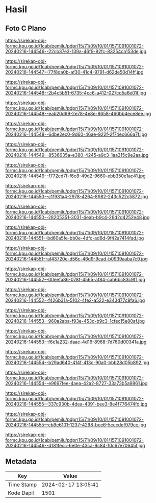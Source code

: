 # Hasil

## Foto C Plano

https://sirekap-obj-formc.kpu.go.id/1cab/pemilu/pdpr/15/71/09/10/01/1571091001072-20240216-144546--22cb37e3-139a-46f9-92fc-83254ca153de.jpg

https://sirekap-obj-formc.kpu.go.id/1cab/pemilu/pdpr/15/71/09/10/01/1571091001072-20240216-144547--77f8da0b-af30-41c4-9791-d62de50d14ff.jpg

https://sirekap-obj-formc.kpu.go.id/1cab/pemilu/pdpr/15/71/09/10/01/1571091001072-20240216-144548--2b4c5b51-6735-4cc6-a412-027cd5a6e01f.jpg

https://sirekap-obj-formc.kpu.go.id/1cab/pemilu/pdpr/15/71/09/10/01/1571091001072-20240216-144548--eab20d99-2e78-4e8e-8658-460bb4ece8ee.jpg

https://sirekap-obj-formc.kpu.go.id/1cab/pemilu/pdpr/15/71/09/10/01/1571091001072-20240216-144548--6dbe2ec0-9d60-46ae-922f-2f74ec666a7f.jpg

https://sirekap-obj-formc.kpu.go.id/1cab/pemilu/pdpr/15/71/09/10/01/1571091001072-20240216-144549--8536635a-e380-4245-a9c3-1aa315c9e2aa.jpg

https://sirekap-obj-formc.kpu.go.id/1cab/pemilu/pdpr/15/71/09/10/01/1571091001072-20240216-144549--f772cd7f-f6c8-49d2-9660-ebb350e1ac41.jpg

https://sirekap-obj-formc.kpu.go.id/1cab/pemilu/pdpr/15/71/09/10/01/1571091001072-20240216-144550--c11931a4-2978-4264-8982-243c522c5872.jpg

https://sirekap-obj-formc.kpu.go.id/1cab/pemilu/pdpr/15/71/09/10/01/1571091001072-20240216-144550--28205351-3031-4eab-b9c4-26d2d4252e48.jpg

https://sirekap-obj-formc.kpu.go.id/1cab/pemilu/pdpr/15/71/09/10/01/1571091001072-20240216-144551--bd60a5fe-bb0e-4dfc-ad6d-9f42a7414fad.jpg

https://sirekap-obj-formc.kpu.go.id/1cab/pemilu/pdpr/15/71/09/10/01/1571091001072-20240216-144551--af43720e-d56c-46d9-9cad-b0939aaba7c9.jpg

https://sirekap-obj-formc.kpu.go.id/1cab/pemilu/pdpr/15/71/09/10/01/1571091001072-20240216-144552--00eefa86-078f-4565-af84-cab6bc83c9f1.jpg

https://sirekap-obj-formc.kpu.go.id/1cab/pemilu/pdpr/15/71/09/10/01/1571091001072-20240216-144552--f426b31a-5102-4fe2-a522-e343d77c9fa6.jpg

https://sirekap-obj-formc.kpu.go.id/1cab/pemilu/pdpr/15/71/09/10/01/1571091001072-20240216-144553--960a2aba-f93e-453d-b9c3-1cfec15e80af.jpg

https://sirekap-obj-formc.kpu.go.id/1cab/pemilu/pdpr/15/71/09/10/01/1571091001072-20240216-144553--f6e1a232-daac-4d16-8968-7d760d00341a.jpg

https://sirekap-obj-formc.kpu.go.id/1cab/pemilu/pdpr/15/71/09/10/01/1571091001072-20240216-144554--b29ad640-414f-413c-90a0-bbb28d05b892.jpg

https://sirekap-obj-formc.kpu.go.id/1cab/pemilu/pdpr/15/71/09/10/01/1571091001072-20240216-144554--e9697fee-4aea-42a2-8727-33a73b5a9861.jpg

https://sirekap-obj-formc.kpu.go.id/1cab/pemilu/pdpr/15/71/09/10/01/1571091001072-20240216-144555--337c930b-4dea-4391-bee3-8e4f776474fd.jpg

https://sirekap-obj-formc.kpu.go.id/1cab/pemilu/pdpr/15/71/09/10/01/1571091001072-20240216-144555--cb9e6101-1237-4298-bce6-5cccdef979cc.jpg

https://sirekap-obj-formc.kpu.go.id/1cab/pemilu/pdpr/15/71/09/10/01/1571091001072-20240216-144546--d181fecc-6e0e-43ca-9c84-f0c67e70645f.jpg


## Metadata

| Key        | Value               |
| ---------- | ------------------- |
| Time Stamp | 2024-02-17 13:05:41 |
| Kode Dapil | 1501                |



